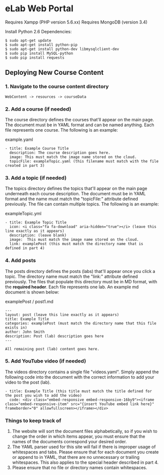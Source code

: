 # eLab Web Portal

Requires Xampp (PHP version 5.6.xx)
Requires MongoDB (version 3.4)


Install Python 2.6 Dependencies:
```
$ sudo apt-get update
$ sudo apt-get install python-pip
$ sudo apt-get install python-dev libmysqlclient-dev
$ sudo pip install MySQL-python
$ sudo pip install requests
```

## Deploying New Course Content

### 1. Navigate to the course content directory
```
WebContent -> resources -> courseData
```

### 2. Add a course (if needed)

The course directory defines the courses that'll appear on the main page.  The document must be in YAML format and can be named anything.  Each file represents one course.  The following is an example:

example.yaml
```
- title: Example Course Title
  description: The course description goes here.
  image: This must match the image name stored on the cloud.
  topicFile: exampleTopic.yaml (this filename must match with the file created in part 3)
```

### 3. Add a topic (if needed) 
The topics directory defines the topics that'll appear on the main page underneath each course description.  The document must be in YAML format and the name must match the "topicFile:" attribute defined previously.  The file can contain multiple topics. The following is an example:

exampleTopic.yml
```
- title: Example Topic Title
  icon: <i class="fa fa-download" aria-hidden="true"></i> (leave this line exactly as it appears)
  description: (leave blank)
  image:  This must match the image name stored on the cloud.
  link: examplePost (this must match the directory name that is defined in part 4)
```

### 4. Add posts
The posts directory defines the posts (labs) that'll appear once you click a topic.  The directory name must match the "link:" attribute defined previously.  The files that populate this directory must be in MD format, with the **required header**.  Each file represents one lab.  An example md document is shown below:

examplePost / post1.md
```
---
layout: post (leave this line exactly as it appears)
title: Example Title
categories: examplePost (must match the directory name that this file exists in)
author: John Smith
description: Post (lab) description goes here
---

All remaining post (lab) content goes here.
```

### 5. Add YouTube video (if needed)
The videos directory contains a single file "videos.yaml".  Simply append the following code into the document with the correct information to add your video to the post (lab).
```
- title: Example Title (this title must match the title defined for the post you wish to add the video)
  code: <div class="embed-responsive embed-responsive-16by9"><iframe class="embed-responsive-item" src="{insert YouTube embed link here}" frameborder="0" allowfullscreen></iframe></div>

```

### Things to keep track of
1. The website will sort the document files alphabetically, so if you wish to change the order in which items appear, you must ensure that the names of the documents correspond your desired order.
2. The YAML parser used for this site will fail if there is improper usage of whitespaces and tabs.  Please ensure that for each document you create or append to in YAML, that there are no unnecessary or trailing whitespaces.  This also applies to the special header described in part 4.
3. Please ensure that no file or directory names contain whitespaces.
